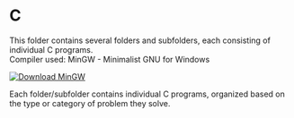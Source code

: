 # C

This folder contains several folders and subfolders, each consisting of individual C programs.  
Compiler used: MinGW - Minimalist GNU for Windows

[![Download MinGW](https://img.shields.io/badge/Download%20MinGW-blue?style=for-the-badge)](https://sourceforge.net/projects/mingw/)

Each folder/subfolder contains individual C programs, organized based on the type or category of problem they solve.
